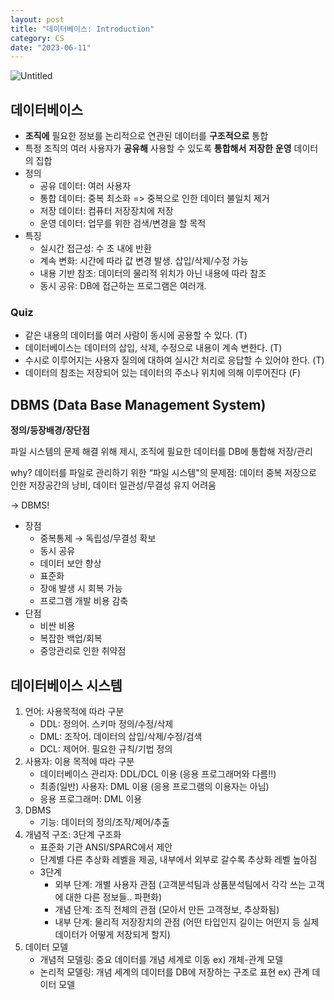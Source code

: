 ```yaml
---
layout: post
title: "데이터베이스: Introduction"
category: CS
date: "2023-06-11"
---
```


![Untitled](@image/2023-06-11/data.png)

## 데이터베이스

- **조직에** 필요한 정보를 논리적으로 연관된 데이터를 **구조적으로** 통합
- 특정 조직의 여러 사용자가 **공유해** 사용할 수 있도록 **통합해서** **저장한** **운영** 데이터의 집합
- 정의
    - 공유 데이터: 여러 사용자
    - 통합 데이터: 중복 최소화 => 중복으로 인한 데이터 불일치 제거
    - 저장 데이터: 컴퓨터 저장장치에 저장
    - 운영 데이터: 업무를 위한 검색/변경을 할 목적
- 특징
    - 실시간 접근성: 수 초 내에 반환
    - 계속 변화: 시간에 따라 값 변경 발생. 삽입/삭제/수정 가능
    - 내용 기반 참조: 데이터의 물리적 위치가 아닌 내용에 따라 참조
    - 동시 공유: DB에 접근하는 프로그램은 여러개.

### Quiz

- 같은 내용의 데이터를 여러 사람이 동시에 공용할 수 있다. (T)
- 데이터베이스는 데이터의 삽입, 삭제, 수정으로 내용이 계속 변한다. (T)
- 수시로 이루어지는 사용자 질의에 대하여 실시간 처리로 응답할 수 있어야 한다. (T)
- 데이터의 참조는 저장되어 있는 데이터의 주소나 위치에 의해 이루어진다 (F)


## DBMS (Data Base Management System)

**정의/등장배경/장단점**

⁠⁠⁠파일 시스템의 문제 해결 위해 제시, 조직에 필요한 데이터를 DB에 통합해 저장/관리

why? 데이터를 파일로 관리하기 위한 “파일 시스템"의 문제점: 데이터 중복 저장으로 인한 저장공간의 낭비, 데이터 일관성/무결성 유지 어려움

→ DBMS!

- 장점
    - 중복통제 → 독립성/무결성 확보
    - 동시 공유
    - 데이터 보안 향상
    - 표준화
    - 장애 발생 시 회복 가능
    - 프로그램 개발 비용 감축
- 단점
    - 비싼 비용
    - 복잡한 백업/회복
    - 중앙관리로 인한 취약점

## 데이터베이스 시스템

1. 언어: 사용목적에 따라 구분
    - DDL: 정의어. 스키마 정의/수정/삭제
    - DML: 조작어. 데이터의 삽입/삭제/수정/검색
    - DCL: 제어어. 필요한 규칙/기법 정의
2. 사용자: 이용 목적에 따라 구분
    - 데이터베이스 관리자: DDL/DCL 이용 (응용 프로그래머와 다름!!)
    - 최종(일반) 사용자: DML 이용 (응용 프로그램의 이용자는 아님)
    - 응용 프로그래머: DML 이용
3. DBMS
    - 기능: 데이터의 정의/조작/제어/추출
4. 개념적 구조: 3단계 구조화
    - 표준화 기관 ANSI/SPARC에서 제안
    - 단계별 다른 추상화 레벨을 제공, 내부에서 외부로 갈수록 추상화 레벨 높아짐
    - 3단계
        - 외부 단계: 개별 사용자 관점 (고객분석팀과 상품분석팀에서 각각 쓰는 고객에 대한 다른 정보들.. 파편화)
        - 개념 단계: 조직 전체의 관점 (모아서 만든 고객정보, 추상화됨)
        - 내부 단계: 물리적 저장장치의 관점 (어떤 타입인지 길이는 어떤지 등 실제 데이터가 어떻게 저장되게 할지)
5. 데이터 모델
    - 개념적 모델링: 중요 데이터를 개념 세계로 이동 ex) 개체-관계 모델
    - 논리적 모델링: 개념 세계의 데이터를 DB에 저장하는 구조로 표현 ex) 관계 데이터 모델